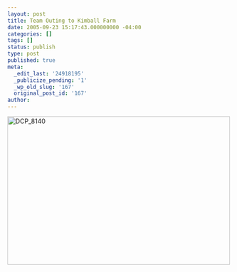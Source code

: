 ```yaml
---
layout: post
title: Team Outing to Kimball Farm
date: 2005-09-23 15:17:43.000000000 -04:00
categories: []
tags: []
status: publish
type: post
published: true
meta:
  _edit_last: '24918195'
  _publicize_pending: '1'
  _wp_old_slug: '167'
  original_post_id: '167'
author: 
---
```

<a href="http://www.flickr.com/photos/matthewsim/sets/1131962/" title="DCP_8140 by Matthew Simoneau, on Flickr"><img src="http://farm1.staticflickr.com/32/54172965_2f7a280ae9.jpg" width="500" height="333" alt="DCP_8140" /></a>
